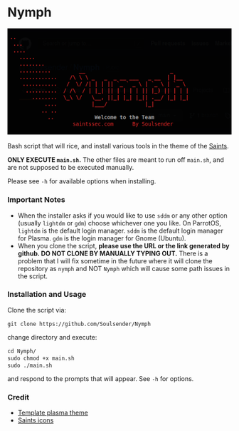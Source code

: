 # Nymph

<img src="assets/logo.png">

Bash script that will rice, and install various tools in the theme of the [Saints](https://saintssec.com).

**ONLY EXECUTE `main.sh`.** The other files are meant to run off `main.sh`, and are not supposed to be executed manually.

Please see `-h` for available options when installing.

### Important Notes
 - When the installer asks if you would like to use `sddm` or any other option (usually `lightdm` or `gdm`) choose whichever one you like. On ParrotOS, `lightdm` is the default login manager. `sddm` is the default login manager for Plasma. `gdm` is the login manager for Gnome (Ubuntu).
 - When you clone the script, **please use the URL or the link generated by github. DO NOT CLONE BY MANUALLY TYPING OUT.** There is a problem that I will fix sometime in the future where it will clone the repository as `nymph` and NOT `Nymph` which will cause some path issues in the script.

### Installation and Usage
Clone the script via:
```
git clone https://github.com/Soulsender/Nymph
```
change directory and execute:
```
cd Nymph/
sudo chmod +x main.sh
sudo ./main.sh
```
and respond to the prompts that will appear. See `-h` for options.

### Credit
 - [Template plasma theme](https://github.com/yeyushengfan258/LyraS-kde)
 - [Saints icons](https://github.com/itsjustshepherd)
